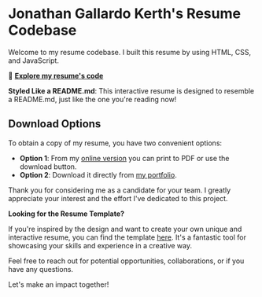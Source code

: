 # Jonathan Gallardo Kerth's Resume Codebase

Welcome to my resume codebase. I built this resume by using HTML, CSS, and JavaScript.

🔗 [**Explore my resume's code**](https://jonathankerth.github.io/resume/)

**Styled Like a README.md**: This interactive resume is designed to resemble a README.md, just like the one you're reading now!

## Download Options

To obtain a copy of my resume, you have two convenient options:

- **Option 1**: From my [online version](https://jonathankerth.github.io/resume/) you can print to PDF or use the download button.
- **Option 2**: Download it directly from [my portfolio](https://www.jonathankerth.com/Resume).

Thank you for considering me as a candidate for your team. I greatly appreciate your interest and the effort I've dedicated to this project.

**Looking for the Resume Template?**

If you're inspired by the design and want to create your own unique and interactive resume, you can find the template [here](https://github.com/jonathankerth/resume-template). It's a fantastic tool for showcasing your skills and experience in a creative way.

Feel free to reach out for potential opportunities, collaborations, or if you have any questions.

Let's make an impact together!
